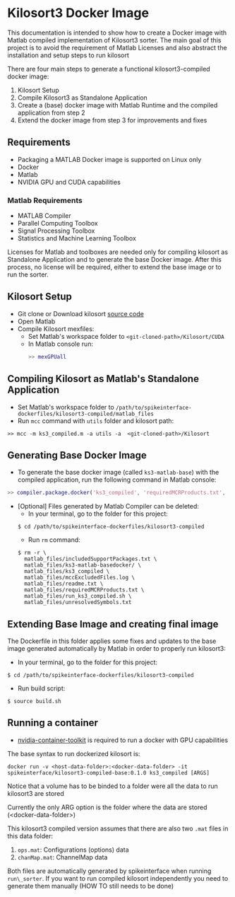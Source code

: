 # Kilosort3 Docker Image

This documentation is intended to show how to create a Docker image with Matlab compiled implementation of Kilosort3 sorter. The main goal of this project is to avoid the requirement of Matlab Licenses and also abstract the installation and setup steps to run kilosort

There are four main steps to generate a functional kilosort3-compiled docker image:

1. Kilosort Setup
2. Compile Kilosort3 as Standalone Application
3. Create a (base) docker image with Matlab Runtime and the compiled application from step 2
4. Extend the docker image from step 3 for improvements and fixes

## Requirements
- Packaging a MATLAB Docker image is supported on Linux only
- Docker
- Matlab
- NVIDIA GPU and CUDA capabilities

### Matlab Requirements
- MATLAB Compiler
- Parallel Computing Toolbox
- Signal Processing Toolbox
- Statistics and Machine Learning Toolbox

Licenses for Matlab and toolboxes are needed only for compiling kilosort as Standalone Application and to generate the base Docker image. After this process, no license will be required, either to extend the base image or to run the sorter.

## Kilosort Setup 
- Git clone or Download kilosort [source code](https://github.com/MouseLand/Kilosort)
- Open Matlab
- Compile Kilosort mexfiles:
  - Set Matlab's workspace folder to `<git-cloned-path>/Kilosort/CUDA`
  - In Matlab console run:
    ```matlab
    >> mexGPUall
    ```

## Compiling Kilosort as Matlab's Standalone Application
- Set Matlab's workspace folder to `/path/to/spikeinterface-dockerfiles/kilosort3-compiled/matlab_files`
- Run `mcc` command with `utils` folder and kilosort path:
```
>> mcc -m ks3_compiled.m -a utils -a  <git-cloned-path>/Kilosort
```

## Generating Base Docker Image
- To generate the base docker image (called `ks3-matlab-base`) with the compiled application, run the following command in Matlab console:
```matlab
>> compiler.package.docker('ks3_compiled', 'requiredMCRProducts.txt', 'ImageName', 'ks3-matlab-base')
```

- [Optional] Files generated by Matlab Compiler can be deleted:
  - In your terminal, go to the folder for this project:
  ```
  $ cd /path/to/spikeinterface-dockerfiles/kilosort3-compiled
  ```
  - Run `rm` command:
  ```
  $ rm -r \
    matlab_files/includedSupportPackages.txt \
    matlab_files/ks3-matlab-basedocker/ \
    matlab_files/ks3_compiled \
    matlab_files/mccExcludedFiles.log \
    matlab_files/readme.txt \
    matlab_files/requiredMCRProducts.txt \
    matlab_files/run_ks3_compiled.sh \
    matlab_files/unresolvedSymbols.txt
  ```

## Extending Base Image and creating final image
The Dockerfile in this folder applies some fixes and updates to the base image generated automatically by Matlab in order to properly run kilosort3:

- In your terminal, go to the folder for this project:
```
$ cd /path/to/spikeinterface-dockerfiles/kilosort3-compiled
```

- Run build script:
```
$ source build.sh
```


## Running a container

- [nvidia-container-toolkit](https://docs.nvidia.com/datacenter/cloud-native/container-toolkit/install-guide.html#setting-up-nvidia-container-toolkit) is required to run a docker with GPU capabilities

The base syntax to run dockerized kilosort is:

```
docker run -v <host-data-folder>:<docker-data-folder> -it spikeinterface/kilosort3-compiled-base:0.1.0 ks3_compiled [ARGS]
```

Notice that a volume has to be binded to a folder were all the data to run kilosort3 are stored

Currently the only ARG option is the folder where the data are stored (\<docker-data-folder\>)

This kilosort3 compiled version assumes that there are also two `.mat` files in this data folder:
1. `ops.mat`: Configurations (options) data
2. `chanMap.mat`: ChannelMap data

Both files are automatically generated by spikeinterface when running `run\_sorter`. If you want to run compiled kilosort independently you need to generate them manually (HOW TO still needs to be done)
